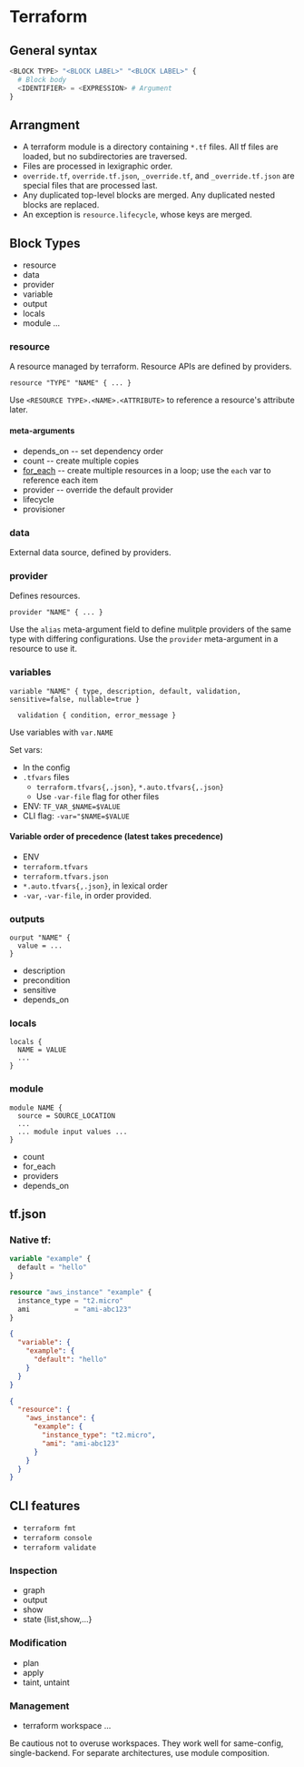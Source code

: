 # Terraform

## General syntax

```tf
<BLOCK TYPE> "<BLOCK LABEL>" "<BLOCK LABEL>" {
  # Block body
  <IDENTIFIER> = <EXPRESSION> # Argument
}
```

## Arrangment

- A terraform module is a directory containing `*.tf` files. All tf files are loaded, but no subdirectories are traversed.
- Files are processed in lexigraphic order.
- `override.tf`, `override.tf.json`, `_override.tf`, and `_override.tf.json` are special files that are processed last.
- Any duplicated top-level blocks are merged. Any duplicated nested blocks are replaced.
- An exception is `resource.lifecycle`, whose keys are merged.

## Block Types

- resource
- data
- provider
- variable
- output
- locals
- module
  ...

### resource

A resource managed by terraform. Resource APIs are defined by providers.

```
resource "TYPE" "NAME" { ... }
```

Use `<RESOURCE TYPE>.<NAME>.<ATTRIBUTE>` to reference a resource's attribute later.

#### meta-arguments

- depends_on -- set dependency order
- count -- create multiple copies
- [for_each](https://www.terraform.io/language/meta-arguments/for_each) -- create multiple resources in a loop; use the `each` var to reference each item
- provider -- override the default provider
- lifecycle
- provisioner

### data

External data source, defined by providers.

### provider

Defines resources.

```
provider "NAME" { ... }
```

Use the `alias` meta-argument field to define mulitple providers of the same type with differing configurations. Use the `provider` meta-argument in a resource to use it.

### variables

```
variable "NAME" { type, description, default, validation, sensitive=false, nullable=true }
```

```
  validation { condition, error_message }
```

Use variables with `var.NAME`

Set vars:

- In the config
- `.tfvars` files
  - `terraform.tfvars{,.json}`, `*.auto.tfvars{,.json}`
  - Use `-var-file` flag for other files
- ENV: `TF_VAR_$NAME=$VALUE`
- CLI flag: `-var="$NAME=$VALUE`

#### Variable order of precedence (latest takes precedence)

- ENV
- `terraform.tfvars`
- `terraform.tfvars.json`
- `*.auto.tfvars{,.json}`, in lexical order
- `-var`, `-var-file`, in order provided.

### outputs

```
ourput "NAME" {
  value = ...
}
```

- description
- precondition
- sensitive
- depends_on

### locals

```
locals {
  NAME = VALUE
  ...
}
```

### module

```
module NAME {
  source = SOURCE_LOCATION
  ...
  ... module input values ...
}
```

- count
- for_each
- providers
- depends_on

## tf.json

### Native tf:

```tf
variable "example" {
  default = "hello"
}

resource "aws_instance" "example" {
  instance_type = "t2.micro"
  ami           = "ami-abc123"
}
```

```json
{
  "variable": {
    "example": {
      "default": "hello"
    }
  }
}
```

```json
{
  "resource": {
    "aws_instance": {
      "example": {
        "instance_type": "t2.micro",
        "ami": "ami-abc123"
      }
    }
  }
}
```

## CLI features

- `terraform fmt`
- `terraform console`
- `terraform validate`

### Inspection

- graph
- output
- show
- state {list,show,...}

### Modification

- plan
- apply
- taint, untaint

### Management

- terraform workspace ...

Be cautious not to overuse workspaces. They work well for same-config, single-backend. For separate architectures, use module composition.
